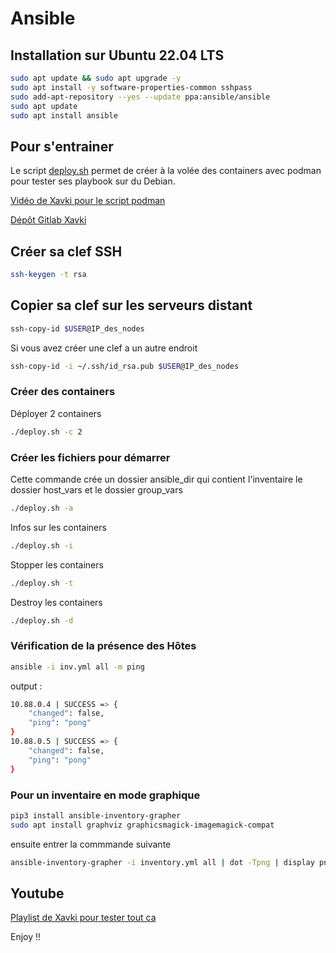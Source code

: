# Ansible 

## Installation sur Ubuntu 22.04 LTS

```bash
sudo apt update && sudo apt upgrade -y
sudo apt install -y software-properties-common sshpass
sudo add-apt-repository --yes --update ppa:ansible/ansible
sudo apt update
sudo apt install ansible
```

## Pour s'entrainer

Le script [deploy.sh](Script/deploy-ansible.sh) permet de créer à la volée des containers avec podman pour tester ses playbook sur du Debian.

[Vidéo de Xavki pour le script podman](https://www.youtube.com/watch?v=Ia9nwOLernk&list=PLn6POgpklwWoCpLKOSw3mXCqbRocnhrh-&index=129)


[Dépôt Gitlab Xavki](https://gitlab.com/xavki/presentation-ansible-fr/-/tree/master/14-plateforme-dev-docker)

## Créer sa clef SSH

```bash
ssh-keygen -t rsa
```

## Copier sa clef sur les serveurs distant

```bash
ssh-copy-id $USER@IP_des_nodes
```

Si vous avez créer une clef a un autre endroit

```bash
ssh-copy-id -i ~/.ssh/id_rsa.pub $USER@IP_des_nodes
```

### Créer des containers

Déployer 2 containers

```bash
./deploy.sh -c 2
```

### Créer les fichiers pour démarrer

Cette commande crée un dossier ansible_dir qui contient l'inventaire le dossier host_vars et le dossier group_vars

```bash
./deploy.sh -a
```

Infos sur les containers

```bash
./deploy.sh -i
```

Stopper les containers

```bash
./deploy.sh -t
```

Destroy les containers

```bash
./deploy.sh -d
```

### Vérification de la présence des Hôtes

```bash
ansible -i inv.yml all -m ping
```

output :

```bash
10.88.0.4 | SUCCESS => {
    "changed": false,
    "ping": "pong"
}
10.88.0.5 | SUCCESS => {
    "changed": false,
    "ping": "pong"
}
```

### Pour un inventaire en mode graphique

```bash
pip3 install ansible-inventory-grapher
sudo apt install graphviz graphicsmagick-imagemagick-compat
```

ensuite entrer la commmande suivante

```bash
ansible-inventory-grapher -i inventory.yml all | dot -Tpng | display png:-
```

## Youtube

[Playlist de Xavki pour tester tout ca](https://www.youtube.com/playlist?list=PLn6POgpklwWoCpLKOSw3mXCqbRocnhrh-)

Enjoy !!
